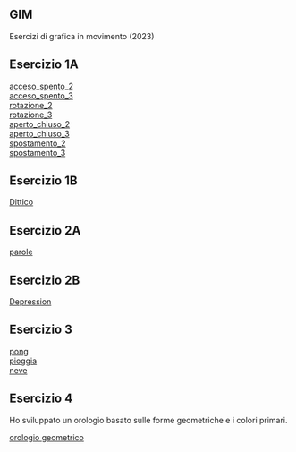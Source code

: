 ## GIM  

Esercizi di grafica in movimento (2023)  


## Esercizio 1A  

[acceso_spento_2](/Esercizio_1A/acceso_spento_2.html)  
[acceso_spento_3](/Esercizio_1A/acceso_spento_3.html)   
[rotazione_2](/Esercizio_1A/rotazione_2.html)  
[rotazione_3](/Esercizio_1A/rotazione_3.html)  
[aperto_chiuso_2](/Esercizio_1A/aperto_chiuso_2.html)   
[aperto_chiuso_3](/Esercizio_1A/aperto_chiuso_3.html)   
[spostamento_2](/Esercizio_1A/spostamento_2.html)  
[spostamento_3](/Esercizio_1A/spostamento_3.html)   


## Esercizio 1B  
 
[Dittico](/Esercizio_1B/dittico.html)
 

## Esercizio 2A  
 
[parole](/Esercizio_2A/index.html)  


## Esercizio 2B  

[Depression](/Esercizio_2B/indexA.html)  


## Esercizio 3  

[pong](/Eservizio_3_pong/pong.html)  
[pioggia](/Esercizio_3_pioggia/pioggia.html)  
[neve](/Esercizio_3_neve/neve.html)  


## Esercizio 4  

Ho sviluppato un orologio basato sulle forme geometriche e i colori primari. 

[orologio geometrico](/Esercizio_4_orologio_analogico/orologio_analogico.html)  















